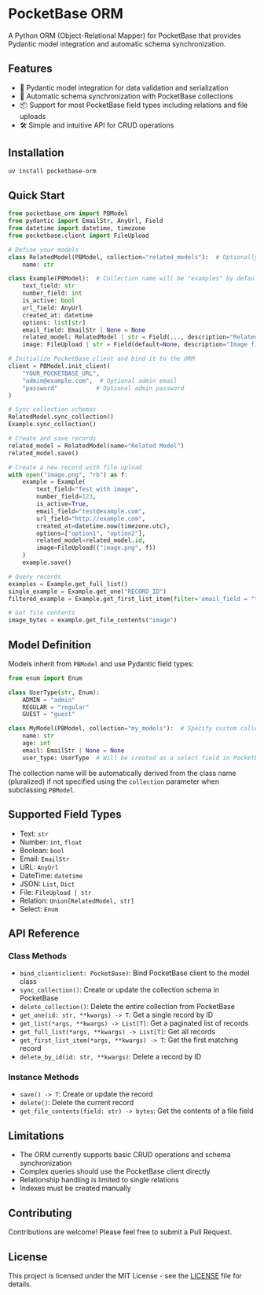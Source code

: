# PocketBase ORM

A Python ORM (Object-Relational Mapper) for PocketBase that provides Pydantic model integration and automatic schema synchronization.

## Features

- 🚀 Pydantic model integration for data validation and serialization
- 🔄 Automatic schema synchronization with PocketBase collections
- 📦 Support for most PocketBase field types including relations and file uploads
- 🛠️ Simple and intuitive API for CRUD operations

## Installation

```bash
uv install pocketbase-orm
```

## Quick Start

```python
from pocketbase_orm import PBModel
from pydantic import EmailStr, AnyUrl, Field
from datetime import datetime, timezone
from pocketbase.client import FileUpload

# Define your models
class RelatedModel(PBModel, collection="related_models"):  # Optionally specify collection name
    name: str

class Example(PBModel):  # Collection name will be "examples" by default
    text_field: str
    number_field: int
    is_active: bool
    url_field: AnyUrl
    created_at: datetime
    options: list[str]
    email_field: EmailStr | None = None
    related_model: RelatedModel | str = Field(..., description="Related model reference")
    image: FileUpload | str = Field(default=None, description="Image file upload")

# Initialize PocketBase client and bind it to the ORM
client = PBModel.init_client(
    "YOUR_POCKETBASE_URL",
    "admin@example.com",  # Optional admin email
    "password"           # Optional admin password
)

# Sync collection schemas
RelatedModel.sync_collection()
Example.sync_collection()

# Create and save records
related_model = RelatedModel(name="Related Model")
related_model.save()

# Create a new record with file upload
with open("image.png", "rb") as f:
    example = Example(
        text_field="Test with image",
        number_field=123,
        is_active=True,
        email_field="test@example.com",
        url_field="http://example.com",
        created_at=datetime.now(timezone.utc),
        options=["option1", "option2"],
        related_model=related_model.id,
        image=FileUpload(("image.png", f))
    )
    example.save()

# Query records
examples = Example.get_full_list()
single_example = Example.get_one("RECORD_ID")
filtered_example = Example.get_first_list_item(filter='email_field = "test@example.com"')

# Get file contents
image_bytes = example.get_file_contents("image")
```

## Model Definition

Models inherit from `PBModel` and use Pydantic field types:

```python
from enum import Enum

class UserType(str, Enum):
    ADMIN = "admin"
    REGULAR = "regular"
    GUEST = "guest"

class MyModel(PBModel, collection="my_models"):  # Specify custom collection name
    name: str
    age: int
    email: EmailStr | None = None
    user_type: UserType  # Will be created as a select field in PocketBase
```

The collection name will be automatically derived from the class name (pluralized) if not specified using the `collection` parameter when subclassing `PBModel`.

## Supported Field Types

- Text: `str`
- Number: `int`, `float`
- Boolean: `bool`
- Email: `EmailStr`
- URL: `AnyUrl`
- DateTime: `datetime`
- JSON: `List`, `Dict`
- File: `FileUpload | str`
- Relation: `Union[RelatedModel, str]`
- Select: `Enum`

## API Reference

### Class Methods

- `bind_client(client: PocketBase)`: Bind PocketBase client to the model class
- `sync_collection()`: Create or update the collection schema in PocketBase
- `delete_collection()`: Delete the entire collection from PocketBase
- `get_one(id: str, **kwargs) -> T`: Get a single record by ID
- `get_list(*args, **kwargs) -> List[T]`: Get a paginated list of records
- `get_full_list(*args, **kwargs) -> List[T]`: Get all records
- `get_first_list_item(*args, **kwargs) -> T`: Get the first matching record
- `delete_by_id(id: str, **kwargs)`: Delete a record by ID

### Instance Methods

- `save() -> T`: Create or update the record
- `delete()`: Delete the current record
- `get_file_contents(field: str) -> bytes`: Get the contents of a file field

## Limitations

- The ORM currently supports basic CRUD operations and schema synchronization
- Complex queries should use the PocketBase client directly
- Relationship handling is limited to single relations
- Indexes must be created manually

## Contributing

Contributions are welcome! Please feel free to submit a Pull Request.

## License

This project is licensed under the MIT License - see the [LICENSE](LICENSE) file for details.
